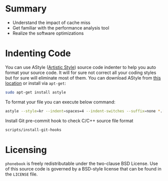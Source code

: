 # Summary

* Understand the impact of cache miss
* Get familiar with the performance analysis tool
* Realize the software optimizations

# Indenting Code
You can use AStyle ([Artistic Style](http://astyle.sourceforge.net/)) source code indenter to
help you auto format your source code. It will for sure not correct all your coding styles but
for sure will eliminate most of them. You can download AStyle from [this location](http://astyle.sourceforge.net/)
or install via `apt-get`:
```sh
sudo apt-get install astyle
```

To format your file you can execute below command:
```sh
astyle --style=kr --indent=spaces=4 --indent-switches --suffix=none *.[ch]
```

Install Git pre-commit hook to check C/C++ source file format
```sh
scripts/install-git-hooks
```

# Licensing
`phonebook` is freely redistributable under the two-clause BSD License.
Use of this source code is governed by a BSD-style license that can be found
in the `LICENSE` file.

